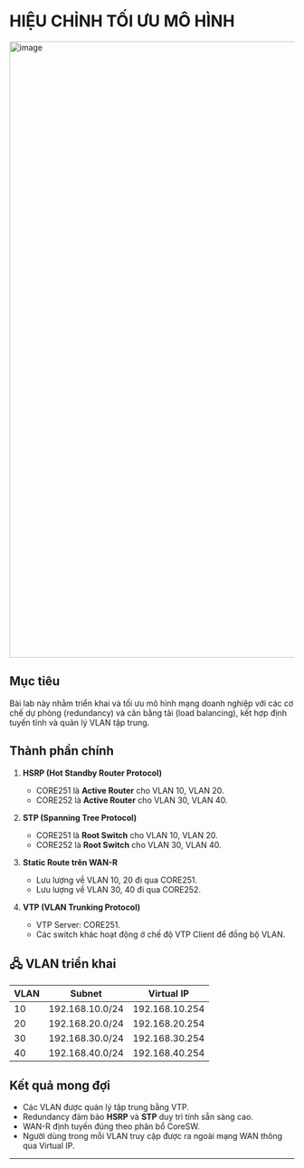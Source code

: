 # HIỆU CHỈNH TỐI ƯU MÔ HÌNH
<img width="1612" height="1088" alt="image" src="https://github.com/user-attachments/assets/6052cc42-db26-4b95-8b35-dc1940ad9fcb" />

## Mục tiêu
Bài lab này nhằm triển khai và tối ưu mô hình mạng doanh nghiệp với các cơ chế dự phòng (redundancy) và cân bằng tải (load balancing), kết hợp định tuyến tĩnh và quản lý VLAN tập trung.

##  Thành phần chính
1. **HSRP (Hot Standby Router Protocol)**
   - CORE251 là **Active Router** cho VLAN 10, VLAN 20.  
   - CORE252 là **Active Router** cho VLAN 30, VLAN 40.  

2. **STP (Spanning Tree Protocol)**
   - CORE251 là **Root Switch** cho VLAN 10, VLAN 20.  
   - CORE252 là **Root Switch** cho VLAN 30, VLAN 40.  

3. **Static Route trên WAN-R**
   - Lưu lượng về VLAN 10, 20 đi qua CORE251.  
   - Lưu lượng về VLAN 30, 40 đi qua CORE252.  

4. **VTP (VLAN Trunking Protocol)**
   - VTP Server: CORE251.  
   - Các switch khác hoạt động ở chế độ VTP Client để đồng bộ VLAN.

## 🖧 VLAN triển khai
| VLAN | Subnet            | Virtual IP        |
|------|-------------------|-------------------|
| 10   | 192.168.10.0/24   | 192.168.10.254    |
| 20   | 192.168.20.0/24   | 192.168.20.254    |
| 30   | 192.168.30.0/24   | 192.168.30.254    |
| 40   | 192.168.40.0/24   | 192.168.40.254    |

##  Kết quả mong đợi
- Các VLAN được quản lý tập trung bằng VTP.  
- Redundancy đảm bảo **HSRP** và **STP** duy trì tính sẵn sàng cao.  
- WAN-R định tuyến đúng theo phân bổ CoreSW.  
- Người dùng trong mỗi VLAN truy cập được ra ngoài mạng WAN thông qua Virtual IP.  

---


